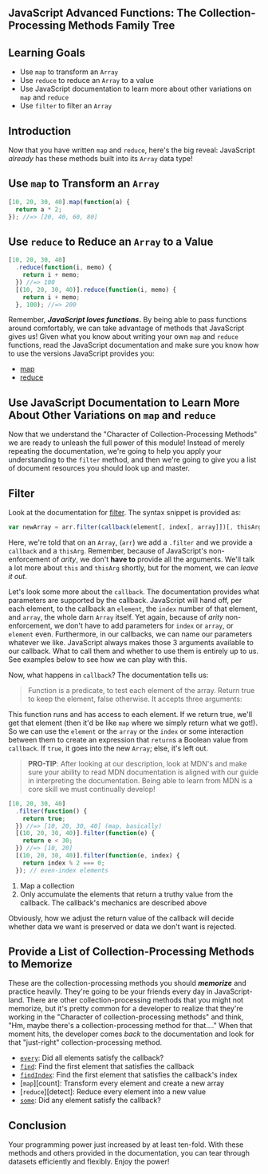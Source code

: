 ## JavaScript Advanced Functions: The Collection-Processing Methods Family Tree

## Learning Goals

- Use `map` to transform an `Array`
- Use `reduce` to reduce an `Array` to a value
- Use JavaScript documentation to learn more about other variations on `map` and `reduce`
- Use `filter` to filter an `Array`

## Introduction

Now that you have written `map` and `reduce`, here's the big reveal: JavaScript
_already_ has these methods built into its `Array` data type!

## Use `map` to Transform an `Array`

```js
[10, 20, 30, 40].map(function(a) {
  return a * 2;
}); //=> [20, 40, 60, 80]
```

## Use `reduce` to Reduce an `Array` to a Value

```js
[10, 20, 30, 40]
  .reduce(function(i, memo) {
    return i + memo;
  }) //=> 100
  [(10, 20, 30, 40)].reduce(function(i, memo) {
    return i + memo;
  }, 100); //=> 200
```

Remember, **_JavaScript loves functions_.** By being able to pass functions
around comfortably, we can take advantage of methods that JavaScript gives us!
Given what you know about writing your own `map` and `reduce` functions,
read the JavaScript documentation and make sure you know how to use the
versions JavaScript provides you:

- [map][]
- [reduce][]

## Use JavaScript Documentation to Learn More About Other Variations on `map` and `reduce`

Now that we understand the "Character of Collection-Processing Methods" we are
ready to unleash the full power of this module! Instead of merely repeating
the documentation, we're going to help you apply your understanding to the
`filter` method, and then we're going to give you a list of document resources
you should look up and master.

## Filter

Look at the documentation for [filter][]. The syntax snippet is provided as:

```js
var newArray = arr.filter(callback(element[, index[, array]])[, thisArg])
```

Here, we're told that on an `Array`, (`arr`) we add a `.filter` and we provide
a `callback` and a `thisArg`. Remember, because of JavaScript's non-enforcement
of _arity_, we don't **have to** provide all the arguments. We'll talk a lot
more about `this` and `thisArg` shortly, but for the moment, we can _leave it
out_.

Let's look some more about the `callback`. The documentation provides what
parameters are supported by the callback. JavaScript will hand off, per each
element, to the callback an `element`, the `index` number of that element, and
`array`, the whole darn `Array` itself. Yet again, because of _arity_
non-enforcement, we don't have to add parameters for `index` or `array`, or
`element` even. Furthermore, in our callbacks, we can name our parameters
whatever we like. JavaScript always makes those 3 arguments available to our
callback. What to call them and whether to use them is entirely up to us.
See examples below to see how we can play with this.

Now, what happens in `callback`? The documentation tells us:

> Function is a predicate, to test each element of the array. Return true to
> keep the element, false otherwise. It accepts three arguments:

This function runs and has access to each element. If we return true, we'll get
that element (then it'd be like `map` where we simply return what we got!). So
we can use the `element` or the `array` or the `index` or some interaction
between them to create an expression that `return`s a Boolean value from
`callback`. If `true`, it goes into the new `Array`; else, it's left out.

> **PRO-TIP**: After looking at our description, look at MDN's and make sure
> your ability to read MDN documentation is aligned with our guide in
> interpreting the documentation. Being able to learn from MDN is a core skill
> we must continually develop!

```js
[10, 20, 30, 40]
  .filter(function() {
    return true;
  }) //=> [10, 20, 30, 40] (map, basically)
  [(10, 20, 30, 40)].filter(function(e) {
    return e < 30;
  }) //=> [10, 20]
  [(10, 20, 30, 40)].filter(function(e, index) {
    return index % 2 === 0;
  }); // even-index elements
```

1. Map a collection
2. Only accumulate the elements that return a truthy value from the callback.
   The callback's mechanics are described above

Obviously, how we adjust the return value of the callback will decide whether
data we want is preserved or data we don't want is rejected.

## Provide a List of Collection-Processing Methods to Memorize

These are the collection-processing methods you should **_memorize_** and
practice heavily. They're going to be your friends every day in
JavaScript-land. There are other collection-processing methods that you might
not memorize, but it's pretty common for a developer to realize that they're
working in the "Character of collection-processing methods" and think, "Hm,
maybe there's a collection-processing method for that...." When that moment
hits, the developer comes _back_ to the documentation and look for that
"just-right" collection-processing method.

- [`every`][every]: Did all elements satisfy the callback?
- [`find`][find]: Find the first element that satisfies the callback
- [`findIndex`][findindex]: Find the first element that satisfies the callback's index
- [`map`][count]: Transform every element and create a new array
- [`reduce`][detect]: Reduce every element into a new value
- [`some`][some]: Did any element satisfy the callback?

## Conclusion

Your programming power just increased by at least ten-fold. With these methods
and others provided in the documentation, you can tear through datasets
efficiently and flexibly. Enjoy the power!

[every]: https://developer.mozilla.org/en-US/docs/Web/JavaScript/Reference/Global_Objects/Array/every
[filter]: https://developer.mozilla.org/en-US/docs/Web/JavaScript/Reference/Global_Objects/Array/filter
[findindex]: https://developer.mozilla.org/en-US/docs/Web/JavaScript/Reference/Global_Objects/Array/findIndex
[find]: https://developer.mozilla.org/en-US/docs/Web/JavaScript/Reference/Global_Objects/Array/find
[map]: https://developer.mozilla.org/en-US/docs/Web/JavaScript/Reference/Global_Objects/Array/map
[reduce]: https://developer.mozilla.org/en-US/docs/Web/JavaScript/Reference/Global_Objects/Array/Reduce
[some]: https://developer.mozilla.org/en-US/docs/Web/JavaScript/Reference/Global_Objects/Array/some
